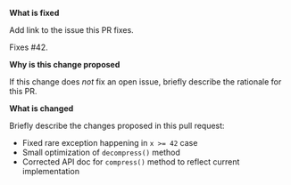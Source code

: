 **What is fixed**

Add link to the issue this PR fixes. 

Fixes #42. 

**Why is this change proposed**

If this change does *not* fix an open issue, briefly describe the rationale for this PR.

**What is changed**

Briefly describe the changes proposed in this pull request: 

* Fixed rare exception happening in `x >= 42` case
* Small optimization of `decompress()` method
* Corrected API doc for `compress()` method to reflect current implementation 